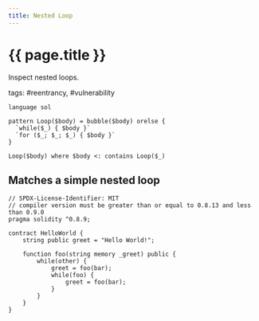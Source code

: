 ```yaml
---
title: Nested Loop
---
```


# {{ page.title }}

Inspect nested loops.

tags: #reentrancy, #vulnerability

```grit
language sol

pattern Loop($body) = bubble($body) orelse {
  `while($_) { $body }`
  `for ($_; $_; $_) { $body }`
}

Loop($body) where $body <: contains Loop($_)

```

## Matches a simple nested loop

```Solidity
// SPDX-License-Identifier: MIT
// compiler version must be greater than or equal to 0.8.13 and less than 0.9.0
pragma solidity ^0.8.9;

contract HelloWorld {
    string public greet = "Hello World!";

    function foo(string memory _greet) public {
        while(other) {
            greet = foo(bar);
            while(foo) {
                greet = foo(bar);
            }
        }
    }
}
```

